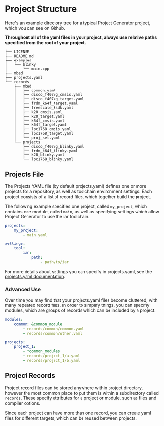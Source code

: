 # Project Structure

Here's an example directory tree for a typical Project Generator project, which you can see [on Github](https://github.com/project-generator/project_generator_mbed_examples). 

**Throughout all of the yaml files in your project, always use relative paths specified from the root of your project.**

```
├── LICENSE
├── README.md
├── examples
│   └── blinky
│       └── main.cpp
├── mbed
├── projects.yaml
└── records
    ├── mbed
    │   ├── common.yaml
    │   ├── disco_f407vg_cmsis.yaml
    │   ├── disco_f407vg_target.yaml
    │   ├── frdm_k64f_target.yaml
    │   ├── freescale_ksdk.yaml
    │   ├── k20_cmsis.yaml
    │   ├── k20_target.yaml
    │   ├── k64f_cmsis.yaml
    │   ├── k64f_target.yaml
    │   ├── lpc1768_cmsis.yaml
    │   ├── lpc1768_target.yaml
    │   └── proj_set.yaml
    └── projects
        ├── disco_f407vg_blinky.yaml
        ├── frdm_k64f_blinky.yaml
        ├── k20_blinky.yaml
        └── lpc1768_blinky.yaml
```

## Projects File

The Projects YAML file (by default projects.yaml) defines one or more projects for a repository, as well as toolchain environment settings. Each project consists of a list of record files, which together build the project. 

The following example specifies one project, called `my_project`, which contains one module, called `main`, as well as specifying settings which allow Project Generator to use the iar toolchain.

```yaml
projects:
    my_project:
        - main.yaml

settings:
    tool:
        iar:
            path:
                - path/to/iar
```

For more details about settings you can specify in projects.yaml, see the [projects.yaml documentation](/reference/projects).

### Advanced Use

Over time you may find that your projects.yaml files become cluttered, with many repeated record files. In order to simplify things, you can specifiy modules, which are groups of records which can be included by a project.

```yaml
modules:
	common: &common_module
		- records/common/common.yaml
		- records/common/other.yaml

projects:
	project_1:
		- *common_modules
		- records/project_1/a.yaml
		- records/project_1/b.yaml
```

## Project Records

Project record files can be stored anywhere within project directory, however the most common place to put them is within a subdirectory called `records`. These specify attributes for a project or module, such as files and compiler options.

Since each project can have more than one record, you can create yaml files for different targets, which can be reused between projects.


